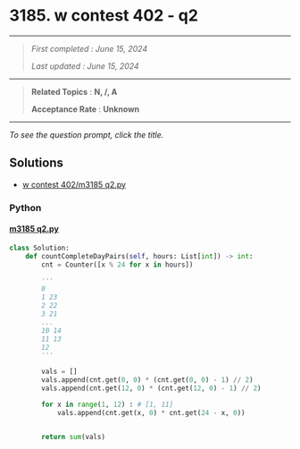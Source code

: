 # 3185. w contest 402 - q2

------

> *First completed : June 15, 2024*
>
> *Last updated : June 15, 2024*


------

> **Related Topics** : **N, /, A**
>
> **Acceptance Rate** : **Unknown**


------

*To see the question prompt, click the title.*

## Solutions

- [w contest 402/m3185 q2.py](<../my-submissions/w contest 402/m3185 q2.py>)
### Python
#### [m3185 q2.py](<../my-submissions/w contest 402/m3185 q2.py>)
```Python
class Solution:
    def countCompleteDayPairs(self, hours: List[int]) -> int:
        cnt = Counter([x % 24 for x in hours])

        '''
        0
        1 23
        2 22
        3 21
        ...
        10 14
        11 13
        12
        '''

        vals = []
        vals.append(cnt.get(0, 0) * (cnt.get(0, 0) - 1) // 2)
        vals.append(cnt.get(12, 0) * (cnt.get(12, 0) - 1) // 2)

        for x in range(1, 12) : # [1, 11]
            vals.append(cnt.get(x, 0) * cnt.get(24 - x, 0))


        return sum(vals)

```


